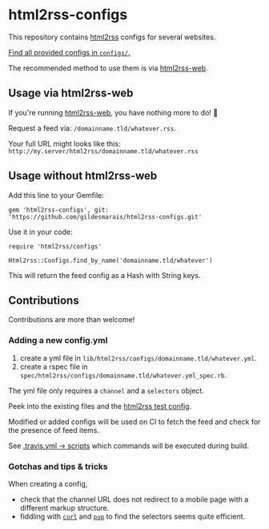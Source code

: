 # html2rss-configs

This repository contains [html2rss](https://github.com/gildesmarais/html2rss)
configs for several websites.

[Find all provided configs in `configs/`.](https://github.com/gildesmarais/html2rss-configs/tree/master/lib/html2rss/configs)

The recommended method to use them is via [html2rss-web](https://github.com/gildesmarais/html2rss-web).

## Usage via html2rss-web

If you're running [html2rss-web](https://github.com/gildesmarais/html2rss-web),
you have nothing more to do! 🎉

Request a feed via: `/domainname.tld/whatever.rss`.

Your full URL might looks like this:
`http://my.server/html2rss/domainname.tld/whatever.rss`

## Usage without html2rss-web

Add this line to your Gemfile:

`gem 'html2rss-configs', git: 'https://github.com/gildesmarais/html2rss-configs.git'`

Use it in your code:

```
require 'html2rss/configs'

Html2rss::Configs.find_by_name('domainname.tld/whatever')
```

This will return the feed config as a Hash with String keys.

## Contributions

Contributions are more than welcome!

### Adding a new config.yml

1. create a yml file in `lib/html2rss/configs/domainname.tld/whatever.yml`.
2. create a rspec file in `spec/html2rss/configs/domainname.tld/whatever.yml_spec.rb`.

The yml file only requires a `channel` and a `selectors` object.

Peek into the existing files and the [html2rss test config](https://github.com/gildesmarais/html2rss/blob/master/spec/config.test.yml).

Modified or added configs will be used on CI to fetch the feed and check
for the presence of feed items.

See [.travis.yml -> scripts](https://github.com/gildesmarais/html2rss-configs/blob/master/.travis.yml) which commands will be executed during build.

### Gotchas and tips & tricks

When creating a config,

- check that the channel URL does not redirect to a mobile page with a different
  markup structure.
- fiddling with [`curl`](https://github.com/curl/curl) and
  [`pup`](https://github.com/ericchiang/pup) to find the selectors seems quite
  efficient.
